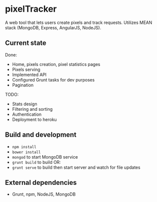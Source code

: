 # pixelTracker

A web tool that lets users create pixels and track requests.
Utilizes MEAN stack (MongoDB, Express, AngularJS, NodeJS).

## Current state

Done:
+ Home, pixels creation, pixel statistics pages
+ Pixels serving
+ Implemented API
+ Configured Grunt tasks for dev purposes
+ Pagination

TODO:
+ Stats design
+ Filtering and sorting
+ Authentication
+ Deployment to heroku

## Build and development

+ `npm install`
+ `bower install`
+ `mongod` to start MongoDB service
+ `grunt build` to build OR:
+ `grunt serve` to build then start server and watch for file updates

## External dependencies

+ Grunt, npm, NodeJS, MongoDB
